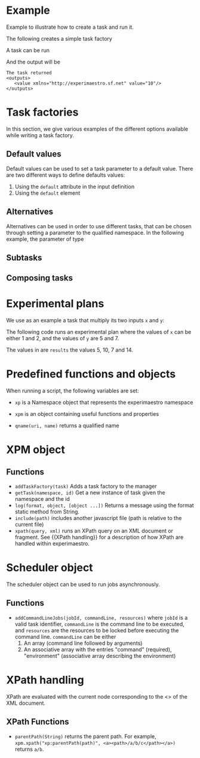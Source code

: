 <head>
  <title>Javascript for Manager</title>
</head>

# Example

  Example to illustrate how to create a task and run it.
  
  The following creates a simple task factory
   
<include file="src/test/resources/js/directtask.js" id="task"/>
 
  A task can be run
  
<include file="src/test/resources/js/directtask.js" id="run"/>

  And the output will be
  
    The task returned
    <outputs>
       <value xmlns="http://experimaestro.sf.net" value="10"/>
    </outputs>

# Task factories

  In this section, we give various examples of the different options available while writing a task factory.
  
## Default values

  Default values can be used to set a task parameter to a default value.
  There are two different ways to define defaults values:
  
  1. Using the `default` attribute in the input definition
  1. Using the `default` element

<include file="src/test/resources/js/default.js" id="main"/>

## Alternatives

  Alternatives can be used in order to use different tasks, that can be chosen through setting
  a parameter to the qualified namespace. In the following example, the parameter of type


<include file="src/test/resources/js/alternatives.js" id="main"/>

## Subtasks

<include file="src/test/resources/js/subtasks.js" id="main"/>

## Composing tasks
 
<include file="src/test/resources/js/composing.js" id="main"/>

<include file="src/test/resources/js/composing_2.js" id="main"/>


# Experimental plans

  We use as an example a task that multiply its two inputs `x` and `y`:

<include file="src/test/resources/js/plan.js" id="main"/>

  The following code runs an experimental plan where the values of `x` can be either 1 and 2, and
  the values of `y` are 5 and 7.

<include file="src/test/resources/js/plan.js" id="check"/>

  The values in are `results` the values 5, 10, 7 and 14.


# Predefined functions and objects
 
   When running a script, the following variables are set:
   
   *  `xp` is a Namespace object that represents the experimaestro namespace
   
   *  `xpm` is an object containing useful functions and properties

   * `qname(uri, name)` returns a qualified name
   
# XPM object

## Functions

  * `addTaskFactory(task)` Adds a task factory to the manager
  * `getTask(namespace, id)` Get a new instance of task given the namespace and the id
  * `log(format, object, [object ...])` Returns a message using the format static method from String.
  * `include(path)` includes another javascript file (path is relative to the current file)
  * `xpath(query, xml)` runs an XPath query on an XML document or fragment. See {{XPath handling}} for
    a description of how XPath are handled within experimaestro.


# Scheduler object

The scheduler object can be used to run jobs asynchronously.

## Functions

  * `addCommandLineJobs(jobId, commandLine, resources)` where `jobId` is a valid task identifier, `commandLine` is
   the command line to be executed, and `resources` are the resources to be locked before
    executing the command line.   `commandLine` can be either
      1. An array (command line followed by arguments)
      2. An associative array with the entries "command" (required), "environment" (associative array describing the environment)

# XPath handling

  XPath are evaluated with the current node corresponding to the <<root element>> of the XML document.
	
## XPath Functions

  * `parentPath(String)` returns the parent path. For example,
    `xpm.xpath("xp:parentPath(path)", <a><path>/a/b/c</path></a>)` returns `a/b`.
